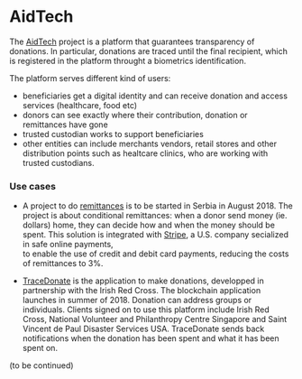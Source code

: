 # AidTech

The [AidTech](https://aid.technology/) project is a platform that guarantees transparency of donations. 
In particular, donations are traced until the final recipient, which  is registered in the platform throught 
a biometrics identification.

The platform serves different kind of users: 
* beneficiaries get a digital identity and  can receive donation and access services (healthcare, food etc)
* donors can see exactly where their  contribution, donation or remittances have gone
* trusted custodian works to support beneficiaries
* other entities can  include merchants vendors, retail stores and other distribution  points such as healtcare clinics, 
who are   working with trusted custodians. 

### Use cases
*   A project to do  [remittances]( http://www.rs.undp.org/content/serbia/en/home/presscenter/articles/2018/br_e--sigurnije-i-jeftinije-slanje-novca-iz-dijaspore-u-maticu.html) 
is to be started in Serbia in August 2018. The project is about conditional remittances: when a donor
send money (ie. dollars) home, they can decide how and when the money should be spent.
This solution is integrated  with [Stripe](https://stripe.com/it), a U.S. company secialized in safe online payments,   
to enable the use of credit  and debit card payments, reducing the   costs of remittances to 3%.

* [TraceDonate](https://www.tracedonate.com/) is the application to make donations, developped in partnership with the 
Irish Red Cross. The  blockchain application launches in summer of 2018. Donation can address   groups or  individuals.
Clients signed on to use this platform include  Irish Red Cross, National Volunteer and  Philanthropy Centre Singapore and 
Saint  Vincent de Paul Disaster Services USA.
TraceDonate  sends back notifications when the  donation has been spent and what it has been spent on.

(to be continued)
